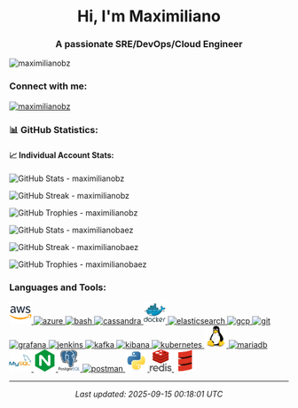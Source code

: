<h1 align="center">Hi, I'm Maximiliano</h1>
<h3 align="center">A passionate SRE/DevOps/Cloud Engineer</h3>

<p align="left"> <img src="https://komarev.com/ghpvc/?username=maximilianobz&label=Profile%20views&color=0e75b6&style=flat" alt="maximilianobz" /> </p>

<h3 align="left">Connect with me:</h3>
<p align="left">
<a href="https://linkedin.com/in/maximiliano-baez-70a57983" target="blank"><img align="center" src="https://raw.githubusercontent.com/rahuldkjain/github-profile-readme-generator/master/src/images/icons/Social/linked-in-alt.svg" alt="maximilianobz" height="30" width="40" /></a>
</p>

<h3 align="left">📊 GitHub Statistics:</h3>

<h4 align="left">📈 Individual Account Stats:</h4>

<p align="left">
  <img src="https://github-readme-stats.vercel.app/api?username=maximilianobz&show_icons=true&theme=gradient&hide_border=true&include_all_commits=true&count_private=true&token=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" alt="GitHub Stats - maximilianobz" />
</p>

<p align="left">
  <img src="https://github-readme-streak-stats.herokuapp.com/?user=maximilianobz&theme=gradient&hide_border=true&token=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" alt="GitHub Streak - maximilianobz" />
</p>

<p align="left">
  <img src="https://github-profile-trophy.vercel.app/?username=maximilianobz&theme=gradient&no-frame=true&no-bg=false&margin-w=4" alt="GitHub Trophies - maximilianobz" />
</p>

<p align="left">
  <img src="https://github-readme-stats.vercel.app/api?username=maximilianobaez&show_icons=true&theme=gradient&hide_border=true&include_all_commits=true&count_private=true&token=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" alt="GitHub Stats - maximilianobaez" />
</p>

<p align="left">
  <img src="https://github-readme-streak-stats.herokuapp.com/?user=maximilianobaez&theme=gradient&hide_border=true&token=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" alt="GitHub Streak - maximilianobaez" />
</p>

<p align="left">
  <img src="https://github-profile-trophy.vercel.app/?username=maximilianobaez&theme=gradient&no-frame=true&no-bg=false&margin-w=4" alt="GitHub Trophies - maximilianobaez" />
</p>

<h3 align="left">Languages and Tools:</h3>
<p align="left"> <a href="https://aws.amazon.com" target="_blank" rel="noreferrer"> <img src="https://raw.githubusercontent.com/devicons/devicon/master/icons/amazonwebservices/amazonwebservices-original-wordmark.svg" alt="aws" width="40" height="40"/> </a> <a href="https://azure.microsoft.com/en-in/" target="_blank" rel="noreferrer"> <img src="https://www.vectorlogo.zone/logos/microsoft_azure/microsoft_azure-icon.svg" alt="azure" width="40" height="40"/> </a> <a href="https://www.gnu.org/software/bash/" target="_blank" rel="noreferrer"> <img src="https://www.vectorlogo.zone/logos/gnu_bash/gnu_bash-icon.svg" alt="bash" width="40" height="40"/> </a> <a href="https://cassandra.apache.org/" target="_blank" rel="noreferrer"> <img src="https://www.vectorlogo.zone/logos/apache_cassandra/apache_cassandra-icon.svg" alt="cassandra" width="40" height="40"/> </a> <a href="https://www.docker.com/" target="_blank" rel="noreferrer"> <img src="https://raw.githubusercontent.com/devicons/devicon/master/icons/docker/docker-original-wordmark.svg" alt="docker" width="40" height="40"/> </a> <a href="https://www.elastic.co" target="_blank" rel="noreferrer"> <img src="https://www.vectorlogo.zone/logos/elastic/elastic-icon.svg" alt="elasticsearch" width="40" height="40"/> </a> <a href="https://cloud.google.com" target="_blank" rel="noreferrer"> <img src="https://www.vectorlogo.zone/logos/google_cloud/google_cloud-icon.svg" alt="gcp" width="40" height="40"/> </a> <a href="https://git-scm.com/" target="_blank" rel="noreferrer"> <img src="https://www.vectorlogo.zone/logos/git-scm/git-scm-icon.svg" alt="git" width="40" height="40"/> </a> <a href="https://grafana.com" target="_blank" rel="noreferrer"> <img src="https://www.vectorlogo.zone/logos/grafana/grafana-icon.svg" alt="grafana" width="40" height="40"/> </a> <a href="https://www.jenkins.io" target="_blank" rel="noreferrer"> <img src="https://www.vectorlogo.zone/logos/jenkins/jenkins-icon.svg" alt="jenkins" width="40" height="40"/> </a> <a href="https://kafka.apache.org/" target="_blank" rel="noreferrer"> <img src="https://www.vectorlogo.zone/logos/apache_kafka/apache_kafka-icon.svg" alt="kafka" width="40" height="40"/> </a> <a href="https://www.elastic.co/kibana" target="_blank" rel="noreferrer"> <img src="https://www.vectorlogo.zone/logos/elasticco_kibana/elasticco_kibana-icon.svg" alt="kibana" width="40" height="40"/> </a> <a href="https://kubernetes.io" target="_blank" rel="noreferrer"> <img src="https://www.vectorlogo.zone/logos/kubernetes/kubernetes-icon.svg" alt="kubernetes" width="40" height="40"/> </a> <a href="https://www.linux.org/" target="_blank" rel="noreferrer"> <img src="https://raw.githubusercontent.com/devicons/devicon/master/icons/linux/linux-original.svg" alt="linux" width="40" height="40"/> </a> <a href="https://mariadb.org/" target="_blank" rel="noreferrer"> <img src="https://www.vectorlogo.zone/logos/mariadb/mariadb-icon.svg" alt="mariadb" width="40" height="40"/> </a> <a href="https://www.mysql.com/" target="_blank" rel="noreferrer"> <img src="https://raw.githubusercontent.com/devicons/devicon/master/icons/mysql/mysql-original-wordmark.svg" alt="mysql" width="40" height="40"/> </a> <a href="https://www.nginx.com" target="_blank" rel="noreferrer"> <img src="https://raw.githubusercontent.com/devicons/devicon/master/icons/nginx/nginx-original.svg" alt="nginx" width="40" height="40"/> </a> <a href="https://www.postgresql.org" target="_blank" rel="noreferrer"> <img src="https://raw.githubusercontent.com/devicons/devicon/master/icons/postgresql/postgresql-original-wordmark.svg" alt="postgresql" width="40" height="40"/> </a> <a href="https://postman.com" target="_blank" rel="noreferrer"> <img src="https://www.vectorlogo.zone/logos/getpostman/getpostman-icon.svg" alt="postman" width="40" height="40"/> </a> <a href="https://www.python.org" target="_blank" rel="noreferrer"> <img src="https://raw.githubusercontent.com/devicons/devicon/master/icons/python/python-original.svg" alt="python" width="40" height="40"/> </a> <a href="https://redis.io" target="_blank" rel="noreferrer"> <img src="https://raw.githubusercontent.com/devicons/devicon/master/icons/redis/redis-original-wordmark.svg" alt="redis" width="40" height="40"/> </a> <a href="https://www.scala-lang.org" target="_blank" rel="noreferrer"> <img src="https://raw.githubusercontent.com/devicons/devicon/master/icons/scala/scala-original.svg" alt="scala" width="40" height="40"/> </a> </p>


---

<p align="center">
  <i>Last updated: 2025-09-15 00:18:01 UTC</i>
</p>
